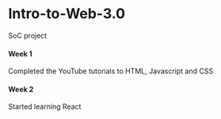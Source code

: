 # Intro-to-Web-3.0
SoC project 
#### Week 1
Completed the YouTube tutorials to HTML, Javascript and CSS <br>
#### Week 2
Started learning React
